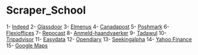 # Scraper_School
1- [Indeed](https://uk.indeed.com/cyber-AND-security-jobs-in-London,-Greater-London)
2- [Glassdoor](https://www.glassdoor.com/Reviews/IBM-Egypt-Reviews-EI_IE354.0,3_IL.4,9_IN69.htm)
3- [Elmenus](https://www.elmenus.com/)
4- [Canadapost](https://www.canadapost.ca/info/mc/personal/postalcode/fpc.jsf)
5- [Poshmark](https://poshmark.com/category/Women-Bags-Shoulder_Bags)
6- [Flexioffices](https://www.flexioffices.com/au)
7- [Repocast](https://bid.repocast.com/lots#YXVjdGlvbltpZF09NTc3MyZhdWN0aW9uW2xvY2F0aW9uXT1hbGwmYXVjdGlvbltzdGF0dXNdPXVwY29taW5nJmF1Y3Rpb25bdHlwZV09YWxsJmxpbWl0PTMwJmxvdFtjYXRlZ29yeV09YWxsJmxvdFtsb2NhdGlvbl09YWxsJmxvdFttaWxlX3JhZGl1c109MjUmcGFnZT0x)
8- [Anmeld-haandvaerker](https://www.anmeld-haandvaerker.dk/resultater?search=anl%C3%A6gsgartner)
9- [Tadawul](https://www.tadawul.com.sa/wps/portal/tadawul/market-participants/issuers/issuers-directory/company-details/!ut/p/z1/04_Sj9CPykssy0xPLMnMz0vMAfIjo8zi_Tx8nD0MLIy83V1DjA0czVx8nYP8PI0MDAz0I4EKzBEKDEJDLYEKjJ0DA11MjQzcTfW99KPSc_KTIGZllJQUWKkaqBqUJKYklpfmqBroRyXn5xYk5lUGV-Ym5QMVGQGBfjghUwuyg3LKKh0VASPsaGM!/#chart_tab2)
10- [Tripadvisor](https://www.tripadvisor.com/VacationRentals-g303855-Reviews-Nabq_Bay_Sharm_El_Sheikh_South_Sinai_Red_Sea_and_Sinai-Vacation_Rentals.html)
11- [Easydata](https://www.easydata.co.za/dataset/BER/folder/BER-TREE_AA/)
12- [Opendiary](https://www.opendiary.com/)
13- [Seekingalpha](https://seekingalpha.com/symbol/AAPL)
14- [Yahoo Finance](https://finance.yahoo.com/quote/AAPL)
15- [Google Maps](https://www.google.com/maps/place/Glamour+Plastic+Surgery+and+Med+Spa/@29.712547,-95.4632295,17z/data=!4m13!1m5!8m4!1e1!2s108846486072811699508!3m1!1e1!3m6!1s0x8640c199ecaa79f5:0xe1a74509fe3335e3!8m2!3d29.712752!4d-95.461073!9m1!1b1)














